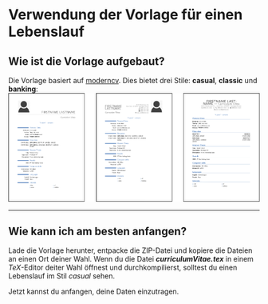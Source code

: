 # Verwendung der Vorlage für einen Lebenslauf
## Wie ist die Vorlage aufgebaut?
Die Vorlage basiert auf [moderncv](https://github.com/xdanaux/moderncv). Dies bietet drei Stile: **casual**, **classic** und **banking**:
![Stile casual, classic, banking](./cv_images/cv_styles.png)

---

## Wie kann ich am besten anfangen?

Lade die Vorlage herunter, entpacke die ZIP-Datei und kopiere die Dateien an einen Ort deiner Wahl. Wenn du die Datei ***curriculumVitae.tex*** in einem *TeX*-Editor deiter Wahl öffnest und durchkompilierst, solltest du einen Lebenslauf im Stil *casual* sehen.

Jetzt kannst du anfangen, deine Daten einzutragen.
